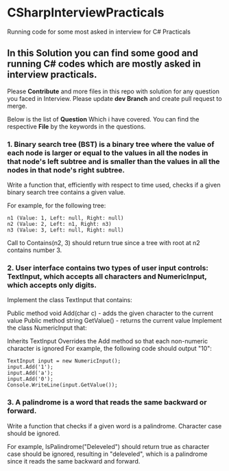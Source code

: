 # CSharpInterviewPracticals
Running code for some most asked in interview for C# Practicals

## In this Solution you can find some good and running C# codes which are mostly asked in interview practicals.

Please **Contribute** and more files in this repo with solution for any question you faced in Interview. Please update **dev Branch** and create pull request to merge.

Below is the list of **Question** Which i have covered. You can find the respective **File** by the keywords in the questions.

### 1. Binary search tree (BST) is a binary tree where the value of each node is larger or equal to the values in all the nodes in that node's left subtree and is smaller than the values in all the nodes in that node's right subtree.

Write a function that, efficiently with respect to time used, checks if a given binary search tree contains a given value.

For example, for the following tree:
```
n1 (Value: 1, Left: null, Right: null)
n2 (Value: 2, Left: n1, Right: n3)
n3 (Value: 3, Left: null, Right: null)
```
Call to Contains(n2, 3) should return true since a tree with root at n2 contains number 3.

### 2. User interface contains two types of user input controls: TextInput, which accepts all characters and NumericInput, which accepts only digits.

Implement the class TextInput that contains:

Public method void Add(char c) - adds the given character to the current value
Public method string GetValue() - returns the current value
Implement the class NumericInput that:

Inherits TextInput
Overrides the Add method so that each non-numeric character is ignored
For example, the following code should output "10":
```
TextInput input = new NumericInput();
input.Add('1');
input.Add('a');
input.Add('0');
Console.WriteLine(input.GetValue());
```

### 3. A palindrome is a word that reads the same backward or forward.

Write a function that checks if a given word is a palindrome. Character case should be ignored.

For example, IsPalindrome("Deleveled") should return true as character case should be ignored, resulting in "deleveled", which is a palindrome since it reads the same backward and forward.
